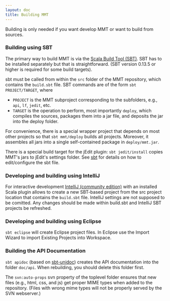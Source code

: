 ```yaml
---
layout: doc
title: Building MMT
---
```



Building is only needed if you want develop MMT or want to build from sources.

### Building using SBT

The primary way to build MMT is via the [Scala Build Tool (SBT)](http://www.scala-sbt.org/).
SBT has to be installed separately but that is straightforward. (SBT version 0.13.5 or higher is required for some build targets).

sbt must be called from within the `src` folder of the MMT repository, which contains the `build.sbt` file.
SBT commands are of the form `sbt PROJECT/TARGET`, where

* `PROJECT` is the MMT subproject corresponding to the subfolders, e.g., `api`, `lf`, `jedit`, etc.
* `TARGET` is the operation to perform, most importantly `deploy`, which compiles the sources, packages them into a jar file, and deposits the jar into the deploy folder. 

For convenience, there is a special wrapper project that depends on most other projects so that `sbt mmt/deploy` builds all projects.
Moreover, it assembles all jars into a single self-contained package in `deploy/mmt.jar`.

There is a special build target for the jEdit plugin: `sbt jedit/install` copies MMT's jars to jEdit's settings folder.
See [sbt](sbt.html) for details on how to edit/configure the sbt file.

### Developing and building using IntelliJ

For interactive development [IntelliJ (community edition)](https://www.jetbrains.com/idea/) with an installed Scala plugin allows to create a new SBT-based project from the src project location that contains the `build.sbt` file. IntelliJ settings are not supposed to be comitted. Any changes should be made within build.sbt and IntelliJ SBT projects be refreshed.

### Developing and building using Eclipse

`sbt eclipse` will create Eclipse project files. In Eclipse use the Import Wizard to import Existing Projects into Workspace.

### Building the API Documentation

`sbt apidoc` (based on [sbt-unidoc](https://github.com/sbt/sbt-unidoc)) creates the API documentation into the folder `doc/api`.
When rebuilding, you should delete this folder first.
<!-- TODO adapt to git -->
The `svn:auto-props` svn property of the toplevel folder ensures that new files (e.g., html, css, and js) get proper MIME types when added to the repository. (Files with wrong mime types will not be properly served by the SVN webserver.) 
